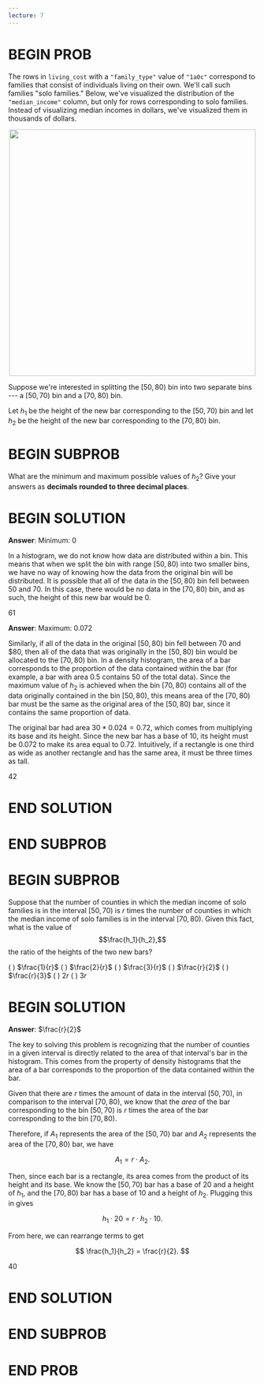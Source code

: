 ```yaml
---
lecture: 7
---
```


# BEGIN PROB

The rows in `living_cost` with a `"family_type"` value of `"1a0c"`
correspond to families that consist of individuals living on their own.
We'll call such families "solo families.\" Below, we've visualized the
distribution of the `"median_income"` column, but only for rows
corresponding to solo families. Instead of visualizing median incomes in
dollars, we've visualized them in thousands of dollars.

<center><img src='../assets/images/fa23-midterm/hist.png' width=500></center>

Suppose we're interested in splitting the $[50, 80)$ bin into two
separate bins --- a $[50, 70)$ bin and a $[70, 80)$ bin.

Let $h_1$ be the height of the new bar corresponding to the $[50, 70)$
bin and let $h_2$ be the height of the new bar corresponding to the
$[70, 80)$ bin.

# BEGIN SUBPROB

What are the minimum and maximum possible values of $h_2$? Give your
answers as **decimals rounded to three decimal places**.

# BEGIN SOLUTION
**Answer**: Minimum: 0

In a histogram, we do not know how data are distributed within a bin. This means that when we split the bin with range $[50, 80)$ into two
smaller bins, we have no way of knowing how the data from the original bin will be distributed. It is possible that all of the data in the $[50, 80)$ bin
fell between $50$ and $70$. In this case, there would be no data in the $[70, 80)$ bin, and as such, the height of this new bar would be $0$.

<average>61</average>

**Answer**: Maximum: 0.072

Similarly, if all of the data in the original $[50,80)$ bin fell between $70$ and $80, then all of the data that was originally in the $[50, 80)$ bin would be allocated to the $[70, 80)$ bin. In a density histogram,
the area of a bar corresponds to the proportion of the data contained within the bar (for example, a bar with area $0.5$ contains $50%$ of the total data). Since the maximum value of $h_2$ is achieved when the bin $[70, 80)$ contains all of the data originally contained in the bin $[50, 80)$, this means area of the $[70, 80)$ bar must be the same as the original area of the
$[50, 80)$ bar, since it contains the same proportion of data. 

The original bar had area $30 * 0.024 = 0.72$, which comes from multiplying its base and its height. Since the new bar has a base of $10$, its height must be $0.072$ to make its area equal to $0.72$. Intuitively, if a rectangle is one third as wide as another rectangle and has the same area, it must be three times as tall.

<average>42</average>
# END SOLUTION

# END SUBPROB

# BEGIN SUBPROB

Suppose that the number of counties in which the median income of solo
families is in the interval $[50, 70)$ is $r$ times the number of
counties in which the median income of solo families is in the interval
$[70, 80)$. Given this fact, what is the value of $$\frac{h_1}{h_2},$$
the ratio of the heights of the two new bars?

( ) $\frac{1}{r}$
( ) $\frac{2}{r}$
( ) $\frac{3}{r}$
( ) $\frac{r}{2}$
( ) $\frac{r}{3}$
( ) $2r$
( ) $3r$

# BEGIN SOLUTION

**Answer**: $\frac{r}{2}$

The key to solving this problem is recognizing that the number of counties in a given interval is directly related to the area of that interval's bar in the histogram. This comes from the property of density histograms that the area of a bar corresponds to the proportion of the data contained within the bar.

Given that there are $r$ times the amount of data in the interval $[50, 70)$, in comparison to the interval $[70, 80)$, we know that the _area_ of the bar corresponding to the bin $[50, 70)$ is $r$ times the area of the bar corresponding to the bin $[70, 80)$. 

Therefore, if $A_1$ represents the area of the $[50, 70)$ bar and $A_2$ represents the area of the $[70, 80)$ bar, we have

$$
A_1 = r \cdot A_2.
$$

Then, since each bar is a rectangle, its area comes from the product of its height and its base. We know the $[50, 70)$ bar has a base of $20$ and a height of $h_1$, and the $[70, 80)$ bar has a base of $10$ and a height of $h_2$. Plugging this in gives

$$
h_1 \cdot 20 = r \cdot h_2 \cdot 10.
$$

From here, we can rearrange terms to get

$$
\frac{h_1}{h_2} = \frac{r}{2}.
$$

<average>40</average>

# END SOLUTION

# END SUBPROB

# END PROB
